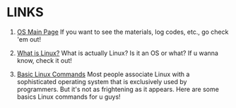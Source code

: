 # LINKS

1. [OS Main Page](https://os.vlsm.org/)
If you want to see the materials, log codes, etc., go check 'em out!

2. [What is Linux?](https://www.linux.com/what-is-linux/)
What is actually Linux? Is it an OS or what? If u wanna know, check it out!

3. [Basic Linux Commands](https://www.hostinger.com/tutorials/linux-commands)
Most people associate Linux with a sophisticated operating system that is 
exclusively used by programmers. But it's not as frightening as it appears.
Here are some basics Linux commands for u guys!


